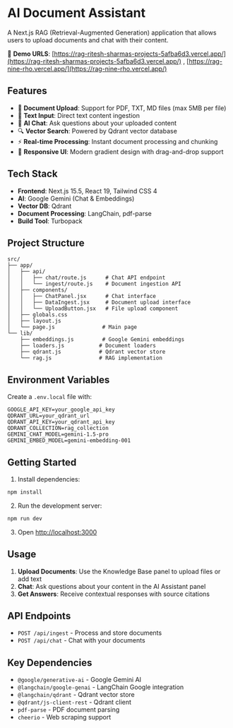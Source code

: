 # AI Document Assistant

A Next.js RAG (Retrieval-Augmented Generation) application that allows users to upload documents and chat with their content.

🚀 **Demo URLS**: [https://rag-ritesh-sharmas-projects-5afba6d3.vercel.app/](https://rag-ritesh-sharmas-projects-5afba6d3.vercel.app/) , [https://rag-nine-rho.vercel.app/](https://rag-nine-rho.vercel.app/)

## Features

- 📁 **Document Upload**: Support for PDF, TXT, MD files (max 5MB per file)
- 📝 **Text Input**: Direct text content ingestion
- 🤖 **AI Chat**: Ask questions about your uploaded content
- 🔍 **Vector Search**: Powered by Qdrant vector database
- ⚡ **Real-time Processing**: Instant document processing and chunking
- 📱 **Responsive UI**: Modern gradient design with drag-and-drop support

## Tech Stack

- **Frontend**: Next.js 15.5, React 19, Tailwind CSS 4
- **AI**: Google Gemini (Chat & Embeddings)
- **Vector DB**: Qdrant
- **Document Processing**: LangChain, pdf-parse
- **Build Tool**: Turbopack

## Project Structure

```
src/
├── app/
│   ├── api/
│   │   ├── chat/route.js      # Chat API endpoint
│   │   └── ingest/route.js    # Document ingestion API
│   ├── components/
│   │   ├── ChatPanel.jsx      # Chat interface
│   │   ├── DataIngest.jsx     # Document upload interface
│   │   └── UploadButton.jsx   # File upload component
│   ├── globals.css
│   ├── layout.js
│   └── page.js               # Main page
└── lib/
    ├── embeddings.js         # Google Gemini embeddings
    ├── loaders.js           # Document loaders
    ├── qdrant.js            # Qdrant vector store
    └── rag.js               # RAG implementation
```

## Environment Variables

Create a `.env.local` file with:

```env
GOOGLE_API_KEY=your_google_api_key
QDRANT_URL=your_qdrant_url
QDRANT_API_KEY=your_qdrant_api_key
QDRANT_COLLECTION=rag_collection
GEMINI_CHAT_MODEL=gemini-1.5-pro
GEMINI_EMBED_MODEL=gemini-embedding-001
```

## Getting Started

1. Install dependencies:
```bash
npm install
```

2. Run the development server:
```bash
npm run dev
```

3. Open [http://localhost:3000](http://localhost:3000)

## Usage

1. **Upload Documents**: Use the Knowledge Base panel to upload files or add text
2. **Chat**: Ask questions about your content in the AI Assistant panel
3. **Get Answers**: Receive contextual responses with source citations

## API Endpoints

- `POST /api/ingest` - Process and store documents
- `POST /api/chat` - Chat with your documents

## Key Dependencies

- `@google/generative-ai` - Google Gemini AI
- `@langchain/google-genai` - LangChain Google integration
- `@langchain/qdrant` - Qdrant vector store
- `@qdrant/js-client-rest` - Qdrant client
- `pdf-parse` - PDF document parsing
- `cheerio` - Web scraping support

